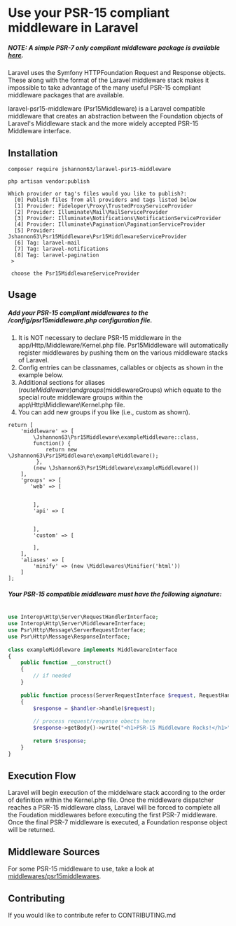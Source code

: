 


# Use your PSR-15 compliant middleware in Laravel

##### NOTE: A simple PSR-7 only compliant middleware package is available [here](https://github.com/jshannon63/psr7middleware).

Laravel uses the Symfony HTTPFoundation Request and Response objects.
These along with the format of the Laravel middleware stack makes
it impossible to take advantage of the many useful PSR-15 compliant
middleware packages that are available.
  
laravel-psr15-middleware (Psr15Middleware) is a Laravel compatible middleware that creates an abstraction 
between the Foundation objects of Laravel's Middleware stack and the more widely
accepted PSR-15 Middleware interface.


## Installation
```
composer require jshannon63/laravel-psr15-middleware  
```
```
php artisan vendor:publish
  
Which provider or tag's files would you like to publish?:
  [0] Publish files from all providers and tags listed below
  [1] Provider: Fideloper\Proxy\TrustedProxyServiceProvider
  [2] Provider: Illuminate\Mail\MailServiceProvider
  [3] Provider: Illuminate\Notifications\NotificationServiceProvider
  [4] Provider: Illuminate\Pagination\PaginationServiceProvider
  [5] Provider: Jshannon63\Psr15Middleware\Psr15MiddlewareServiceProvider
  [6] Tag: laravel-mail
  [7] Tag: laravel-notifications
  [8] Tag: laravel-pagination
 >
 
 choose the Psr15MiddlewareServiceProvider
```
## Usage

##### Add your PSR-15 compliant middlewares to the /config/psr15middleware.php configuration file.
1. It is NOT necessary to declare PSR-15 middleware in the app/Http/Middleware/Kernel.php file. Psr15Middleware will automatically register middlewares by pushing them on the various middleware stacks of Laravel.
2. Config entries can be classnames, callables or objects as shown in the example below.
3. Additional sections for aliases ($routeMiddleware) and groups ($middlewareGroups) which equate to 
the special route middleware groups within the app\Http\Middleware\Kernel.php file.
4. You can add new groups if you like (i.e., custom as shown).
```
return [
    'middleware' => [
        \Jshannon63\Psr15Middleware\exampleMiddleware::class,
        function() {
            return new \Jshannon63\Psr15Middleware\exampleMiddleware();
         },
        (new \Jshannon63\Psr15Middleware\exampleMiddleware())
    ],
    'groups' => [
       'web' => [
  

        ],
        'api' => [
  

        ],
        'custom' => [
  
        ],
    ],
    'aliases' => [
        'minify' => (new \Middlewares\Minifier('html'))
    ]
];

```
##### Your PSR-15 compatible middleware must have the following signature:
```php

use Interop\Http\Server\RequestHandlerInterface;
use Interop\Http\Server\MiddlewareInterface;
use Psr\Http\Message\ServerRequestInterface;
use Psr\Http\Message\ResponseInterface;
  
class exampleMiddleware implements MiddlewareInterface
{
    public function __construct()
    {
        // if needed
    }
  
    public function process(ServerRequestInterface $request, RequestHandlerInterface $handler): ResponseInterface
    {
        $response = $handler->handle($request);
  
        // process request/response obects here
        $response->getBody()->write("<h1>PSR-15 Middleware Rocks!</h1>");
  
        return $response;
    }
}

```

## Execution Flow
  
Laravel will begin execution of the middelware stack according to the 
order of definition within the Kernel.php file. Once the middleware dispatcher
reaches a PSR-15 middleware class, Laravel will be forced to complete all the
Foudation middlewares before executing the first PSR-7 middleware. Once the final
PSR-7 middleware is executed, a Foundation response object will be returned.
  
## Middleware Sources

For some PSR-15 middleware to use, take a look at [middlewares/psr15middlewares](https://github.com/middlewares/psr15-middlewares).
  
## Contributing

If you would like to contribute refer to CONTRIBUTING.md